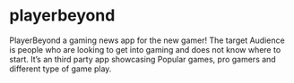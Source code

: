 # playerbeyond
PlayerBeyond a gaming news app for the new gamer!  The target Audience is people who are looking to get into gaming and does not know where to start. It’s an third party app showcasing Popular games, pro gamers and different type of game play. 
